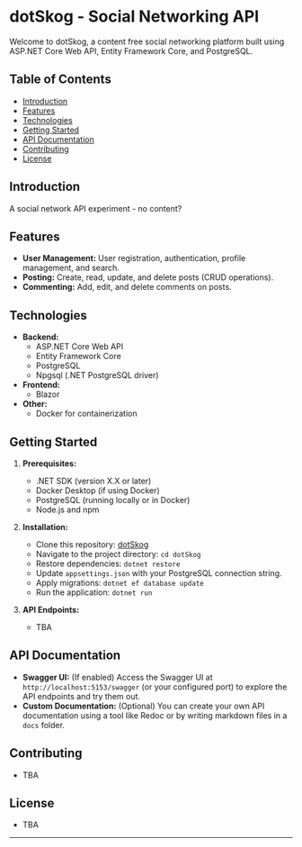 # dotSkog - Social Networking API
Welcome to dotSkog, a content free social networking platform built using ASP.NET Core Web API, Entity Framework Core, and PostgreSQL.

## Table of Contents

- [Introduction](#introduction)
- [Features](#features)
- [Technologies](#technologies)
- [Getting Started](#getting-started)
- [API Documentation](#api-documentation)
- [Contributing](#contributing)
- [License](#license)

## Introduction

A social network API experiment - no content?

## Features

- **User Management:** User registration, authentication, profile management, and search.
- **Posting:** Create, read, update, and delete posts (CRUD operations).
- **Commenting:**  Add, edit, and delete comments on posts. 

## Technologies

- **Backend:**
    - ASP.NET Core Web API
    - Entity Framework Core
    - PostgreSQL
    - Npgsql (.NET PostgreSQL driver)
- **Frontend:** 
    - Blazor
- **Other:** 
    - Docker for containerization

## Getting Started

1. **Prerequisites:**
   - .NET SDK (version X.X or later)
   - Docker Desktop (if using Docker)
   - PostgreSQL (running locally or in Docker)
   - Node.js and npm

2. **Installation:**
   - Clone this repository: [dotSkog](https://github.com/ericbr0wne/dotSkog)
   - Navigate to the project directory: `cd dotSkog`
   - Restore dependencies: `dotnet restore`
   - Update `appsettings.json` with your PostgreSQL connection string.
   - Apply migrations: `dotnet ef database update`
   - Run the application: `dotnet run`

3. **API Endpoints:**
   - TBA

## API Documentation

- **Swagger UI:** (If enabled) Access the Swagger UI at `http://localhost:5153/swagger` (or your configured port) to explore the API endpoints and try them out.
- **Custom Documentation:** (Optional)  You can create your own API documentation using a tool like Redoc or by writing markdown files in a `docs` folder.

## Contributing

- TBA

## License

- TBA

---
